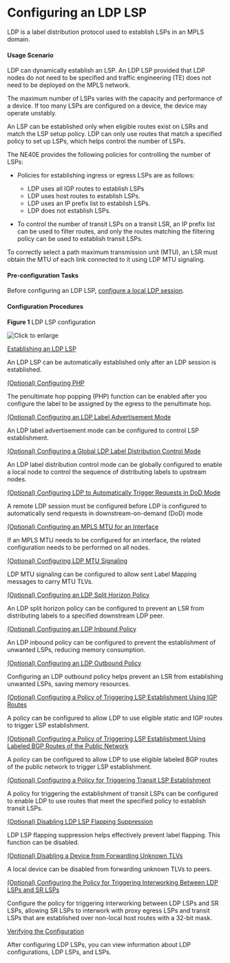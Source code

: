 Configuring an LDP LSP
======================

LDP is a label distribution protocol used to establish LSPs in an MPLS domain.

#### Usage Scenario

LDP can dynamically establish an LSP. An LDP LSP provided that LDP nodes do not need to be specified and traffic engineering (TE) does not need to be deployed on the MPLS network.

The maximum number of LSPs varies with the capacity and performance of a device. If too many LSPs are configured on a device, the device may operate unstably.

An LSP can be established only when eligible routes exist on LSRs and match the LSP setup policy. LDP can only use routes that match a specified policy to set up LSPs, which helps control the number of LSPs.

The NE40E provides the following policies for controlling the number of LSPs:

* Policies for establishing ingress or egress LSPs are as follows:
  
  + LDP uses all IGP routes to establish LSPs
  + LDP uses host routes to establish LSPs.
  + LDP uses an IP prefix list to establish LSPs.
  + LDP does not establish LSPs.
* To control the number of transit LSPs on a transit LSR, an IP prefix list can be used to filter routes, and only the routes matching the filtering policy can be used to establish transit LSPs.

To correctly select a path maximum transmission unit (MTU), an LSR must obtain the MTU of each link connected to it using LDP MTU signaling.


#### Pre-configuration Tasks

Before configuring an LDP LSP, [configure a local LDP session](dc_vrp_ldp-p2p_cfg_0003.html).


#### Configuration Procedures

**Figure 1** LDP LSP configuration
  
![](images/fig_dc_vrp_ldp-p2p_cfg_001503.png "Click to enlarge")


[Establishing an LDP LSP](../../../../software/nev8r10_vrpv8r16/user/vrp/dc_vrp_ldp-p2p_cfg_0016.html)

An LDP LSP can be automatically established only after an LDP session is established.

[(Optional) Configuring PHP](../../../../software/nev8r10_vrpv8r16/user/vrp/dc_vrp_ldp-p2p_cfg_0017.html)

The penultimate hop popping (PHP) function can be enabled after you configure the label to be assigned by the egress to the penultimate hop.

[(Optional) Configuring an LDP Label Advertisement Mode](../../../../software/nev8r10_vrpv8r16/user/vrp/dc_vrp_ldp-p2p_cfg_0072.html)

An LDP label advertisement mode can be configured to control LSP establishment.

[(Optional) Configuring a Global LDP Label Distribution Control Mode](../../../../software/nev8r10_vrpv8r16/user/vrp/dc_vrp_ldp-p2p_cfg_0081.html)

An LDP label distribution control mode can be globally configured to enable a local node to control the sequence of distributing labels to upstream nodes.

[(Optional) Configuring LDP to Automatically Trigger Requests in DoD Mode](../../../../software/nev8r10_vrpv8r16/user/vrp/dc_vrp_ldp-p2p_cfg_0200.html)

A remote LDP session must be configured before LDP is configured to automatically send requests in downstream-on-demand (DoD) mode

[(Optional) Configuring an MPLS MTU for an Interface](../../../../software/nev8r10_vrpv8r16/user/vrp/dc_vrp_ldp-p2p_cfg_0018.html)

If an MPLS MTU needs to be configured for an interface, the related configuration needs to be performed on all nodes.

[(Optional) Configuring LDP MTU Signaling](../../../../software/nev8r10_vrpv8r16/user/vrp/dc_vrp_ldp-p2p_cfg_0019.html)

LDP MTU signaling can be configured to allow sent Label Mapping messages to carry MTU TLVs.

[(Optional) Configuring an LDP Split Horizon Policy](../../../../software/nev8r10_vrpv8r16/user/vrp/dc_vrp_ldp-p2p_cfg_0036.html)

An LDP split horizon policy can be configured to prevent an LSR from distributing labels to a specified downstream LDP peer.

[(Optional) Configuring an LDP Inbound Policy](../../../../software/nev8r10_vrpv8r16/user/vrp/dc_vrp_ldp-p2p_cfg_2049.html)

An LDP inbound policy can be configured to prevent the establishment of unwanted LSPs, reducing memory consumption.

[(Optional) Configuring an LDP Outbound Policy](../../../../software/nev8r10_vrpv8r16/user/vrp/dc_vrp_ldp-p2p_cfg_0047.html)

Configuring an LDP outbound policy helps prevent an LSR from establishing unwanted LSPs, saving memory resources.

[(Optional) Configuring a Policy of Triggering LSP Establishment Using IGP Routes](../../../../software/nev8r10_vrpv8r16/user/vrp/dc_vrp_ldp-p2p_cfg_0020.html)

A policy can be configured to allow LDP to use eligible static and IGP routes to trigger LSP establishment.

[(Optional) Configuring a Policy of Triggering LSP Establishment Using Labeled BGP Routes of the Public Network](../../../../software/nev8r10_vrpv8r16/user/vrp/dc_vrp_ldp-p2p_cfg_00210.html)

A policy can be configured to allow LDP to use eligible labeled BGP routes of the public network to trigger LSP establishment.

[(Optional) Configuring a Policy for Triggering Transit LSP Establishment](../../../../software/nev8r10_vrpv8r16/user/vrp/dc_vrp_ldp-p2p_cfg_0021.html)

A policy for triggering the establishment of transit LSPs can be configured to enable LDP to use routes that meet the specified policy to establish transit LSPs.

[(Optional) Disabling LDP LSP Flapping Suppression](../../../../software/nev8r10_vrpv8r16/user/vrp/dc_vrp_ldp-p2p_cfg_0190.html)

LDP LSP flapping suppression helps effectively prevent label flapping. This function can be disabled.

[(Optional) Disabling a Device from Forwarding Unknown TLVs](../../../../software/nev8r10_vrpv8r16/user/vrp/dc_vrp_ldp-p2p_cfg_0191.html)

A local device can be disabled from forwarding unknown TLVs to peers.

[(Optional) Configuring the Policy for Triggering Interworking Between LDP LSPs and SR LSPs](../../../../software/nev8r10_vrpv8r16/user/vrp/dc_vrp_ldp-p2p_cfg_0088.html)

Configure the policy for triggering interworking between LDP LSPs and SR LSPs, allowing SR LSPs to interwork with proxy egress LSPs and transit LSPs that are established over non-local host routes with a 32-bit mask.

[Verifying the Configuration](../../../../software/nev8r10_vrpv8r16/user/vrp/dc_vrp_ldp-p2p_cfg_0022.html)

After configuring LDP LSPs, you can view information about LDP configurations, LDP LSPs, and LSPs.